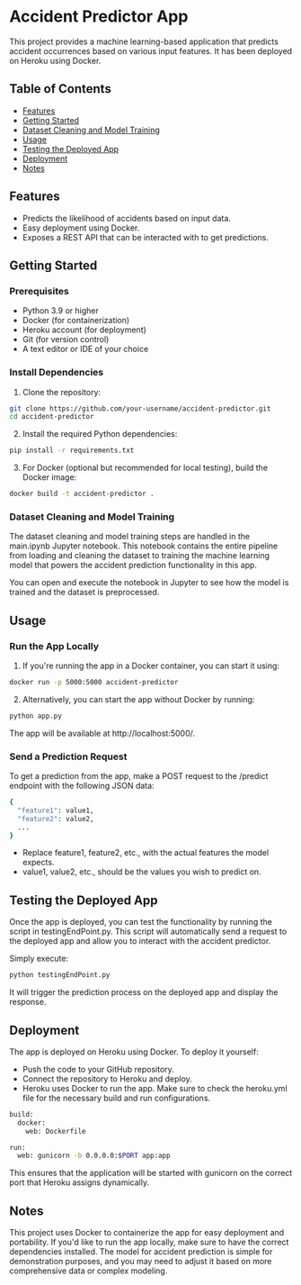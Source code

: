 # Accident Predictor App

This project provides a machine learning-based application that predicts accident occurrences based on various input features. It has been deployed on Heroku using Docker.

## Table of Contents

- [Features](#features)
- [Getting Started](#getting-started)
- [Dataset Cleaning and Model Training](#datasetcleaningmodeltraining)
- [Usage](#usage)
- [Testing the Deployed App](#testing-the-deployed-app)
- [Deployment](#deployment)
- [Notes](#notes)

## Features

- Predicts the likelihood of accidents based on input data.
- Easy deployment using Docker.
- Exposes a REST API that can be interacted with to get predictions.

## Getting Started

### Prerequisites

- Python 3.9 or higher
- Docker (for containerization)
- Heroku account (for deployment)
- Git (for version control)
- A text editor or IDE of your choice

### Install Dependencies

1. Clone the repository:

```bash
git clone https://github.com/your-username/accident-predictor.git
cd accident-predictor
```
2. Install the required Python dependencies:

```bash
pip install -r requirements.txt
```

3. For Docker (optional but recommended for local testing), build the Docker image:

```bash
docker build -t accident-predictor .
```

### Dataset Cleaning and Model Training

The dataset cleaning and model training steps are handled in the main.ipynb Jupyter notebook. This notebook contains the entire pipeline from loading and cleaning the dataset to training the machine learning model that powers the accident prediction functionality in this app.

You can open and execute the notebook in Jupyter to see how the model is trained and the dataset is preprocessed.

## Usage 

### Run the App Locally

1. If you're running the app in a Docker container, you can start it using:

```bash
docker run -p 5000:5000 accident-predictor
```

2. Alternatively, you can start the app without Docker by running:

```bash
python app.py
```
The app will be available at http://localhost:5000/.

### Send a Prediction Request

To get a prediction from the app, make a POST request to the /predict endpoint with the following JSON data:

```bash
{
  "feature1": value1,
  "feature2": value2,
  ...
}
```
- Replace feature1, feature2, etc., with the actual features the model expects.
- value1, value2, etc., should be the values you wish to predict on.

## Testing the Deployed App

Once the app is deployed, you can test the functionality by running the script in testingEndPoint.py. This script will automatically send a request to the deployed app and allow you to interact with the accident predictor.

Simply execute:

```bash
python testingEndPoint.py
```
It will trigger the prediction process on the deployed app and display the response.

## Deployment

The app is deployed on Heroku using Docker. To deploy it yourself:

- Push the code to your GitHub repository.
- Connect the repository to Heroku and deploy.
- Heroku uses Docker to run the app. Make sure to check the heroku.yml file for the necessary build and run configurations.

```bash
build:
  docker:
    web: Dockerfile

run:
  web: gunicorn -b 0.0.0.0:$PORT app:app
```
This ensures that the application will be started with gunicorn on the correct port that Heroku assigns dynamically.

## Notes

This project uses Docker to containerize the app for easy deployment and portability.
If you'd like to run the app locally, make sure to have the correct dependencies installed.
The model for accident prediction is simple for demonstration purposes, and you may need to adjust it based on more comprehensive data or complex modeling.




